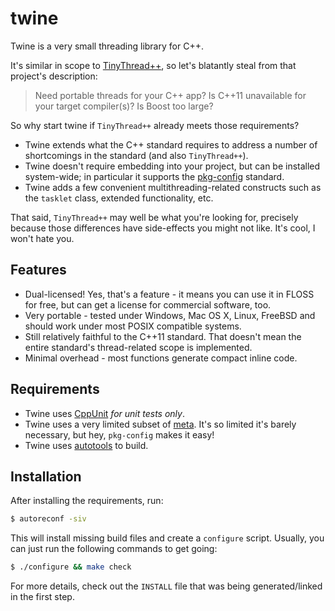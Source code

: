 twine
=====

Twine is a very small threading library for C++.

It's similar in scope to [TinyThread++](http://tinythreadpp.bitsnbites.eu/), so
let's blatantly steal from that project's description:

> Need portable threads for your C++ app? Is C++11 unavailable for your target
> compiler(s)? Is Boost too large?

So why start twine if `TinyThread++` already meets those requirements?

- Twine extends what the C++ standard requires to address a number of
  shortcomings in the standard (and also `TinyThread++`).
- Twine doesn't require embedding into your project, but can be installed
  system-wide; in particular it supports the
  [pkg-config](http://www.freedesktop.org/wiki/Software/pkg-config/) standard.
- Twine adds a few convenient multithreading-related constructs such as the
  `tasklet` class, extended functionality, etc.

That said, `TinyThread++` may well be what you're looking for, precisely because
those differences have side-effects you might not like. It's cool, I won't hate
you.


Features
--------

- Dual-licensed! Yes, that's a feature - it means you can use it in FLOSS for
  free, but can get a license for commercial software, too.
- Very portable - tested under Windows, Mac OS X, Linux, FreeBSD and should
  work under most POSIX compatible systems.
- Still relatively faithful to the C++11 standard. That doesn't mean the entire
  standard's thread-related scope is implemented.
- Minimal overhead - most functions generate compact inline code.


Requirements
------------

- Twine uses [CppUnit](http://cppunit.sourceforge.net) _for unit tests only_.
- Twine uses a very limited subset of [meta](https://github.com/jfinkhaeuser/meta).
  It's so limited it's barely necessary, but hey, `pkg-config` makes it easy!
- Twine uses [autotools](http://www.gnu.org/software/automake/manual/html_node/Autotools-Introduction.html)
 to build.


Installation
------------

After installing the requirements, run:

```bash
$ autoreconf -siv
```

This will install missing build files and create a `configure` script. Usually, you can just run the
following commands to get going:

```bash
$ ./configure && make check
```

For more details, check out the `INSTALL` file that was being generated/linked in the first step.
